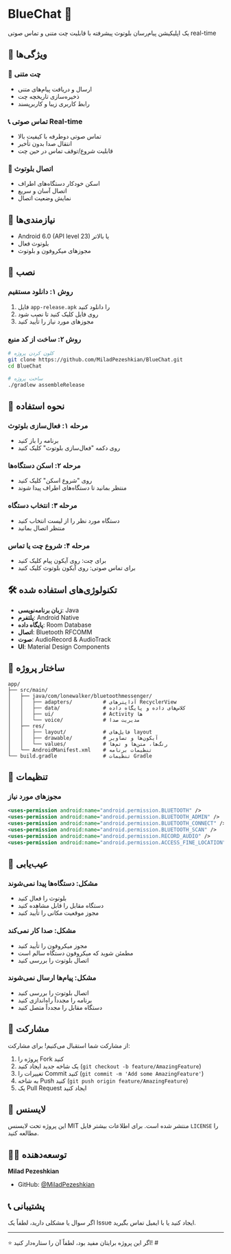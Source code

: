 # BlueChat 📱

یک اپلیکیشن پیام‌رسان بلوتوث پیشرفته با قابلیت چت متنی و تماس صوتی real-time

## 🌟 ویژگی‌ها

### 💬 چت متنی
- ارسال و دریافت پیام‌های متنی
- ذخیره‌سازی تاریخچه چت
- رابط کاربری زیبا و کاربرپسند

### 📞 تماس صوتی Real-time
- تماس صوتی دوطرفه با کیفیت بالا
- انتقال صدا بدون تأخیر
- قابلیت شروع/توقف تماس در حین چت

### 🔗 اتصال بلوتوث
- اسکن خودکار دستگاه‌های اطراف
- اتصال آسان و سریع
- نمایش وضعیت اتصال

## 📱 نیازمندی‌ها

- Android 6.0 (API level 23) یا بالاتر
- بلوتوث فعال
- مجوزهای میکروفون و بلوتوث

## 🚀 نصب

### روش ۱: دانلود مستقیم
1. فایل `app-release.apk` را دانلود کنید
2. روی فایل کلیک کنید تا نصب شود
3. مجوزهای مورد نیاز را تأیید کنید

### روش ۲: ساخت از کد منبع
```bash
# کلون کردن پروژه
git clone https://github.com/MiladPezeshkian/BlueChat.git
cd BlueChat

# ساخت پروژه
./gradlew assembleRelease
```

## 📖 نحوه استفاده

### مرحله ۱: فعال‌سازی بلوتوث
- برنامه را باز کنید
- روی دکمه "فعال‌سازی بلوتوث" کلیک کنید

### مرحله ۲: اسکن دستگاه‌ها
- روی "شروع اسکن" کلیک کنید
- منتظر بمانید تا دستگاه‌های اطراف پیدا شوند

### مرحله ۳: انتخاب دستگاه
- دستگاه مورد نظر را از لیست انتخاب کنید
- منتظر اتصال بمانید

### مرحله ۴: شروع چت یا تماس
- برای چت: روی آیکون پیام کلیک کنید
- برای تماس صوتی: روی آیکون بلوتوث کلیک کنید

## 🛠️ تکنولوژی‌های استفاده شده

- **زبان برنامه‌نویسی**: Java
- **پلتفرم**: Android Native
- **پایگاه داده**: Room Database
- **اتصال**: Bluetooth RFCOMM
- **صوت**: AudioRecord & AudioTrack
- **UI**: Material Design Components

## 📁 ساختار پروژه

```
app/
├── src/main/
│   ├── java/com/lonewalker/bluetoothmessenger/
│   │   ├── adapters/          # آداپترهای RecyclerView
│   │   ├── data/              # کلاس‌های داده و پایگاه داده
│   │   ├── ui/                # Activity ها
│   │   └── voice/             # مدیریت صدا
│   ├── res/
│   │   ├── layout/            # فایل‌های layout
│   │   ├── drawable/          # آیکون‌ها و تصاویر
│   │   └── values/            # رنگ‌ها، متن‌ها و تم‌ها
│   └── AndroidManifest.xml    # تنظیمات برنامه
└── build.gradle               # تنظیمات Gradle
```

## 🔧 تنظیمات

### مجوزهای مورد نیاز
```xml
<uses-permission android:name="android.permission.BLUETOOTH" />
<uses-permission android:name="android.permission.BLUETOOTH_ADMIN" />
<uses-permission android:name="android.permission.BLUETOOTH_CONNECT" />
<uses-permission android:name="android.permission.BLUETOOTH_SCAN" />
<uses-permission android:name="android.permission.RECORD_AUDIO" />
<uses-permission android:name="android.permission.ACCESS_FINE_LOCATION" />
```

## 🐛 عیب‌یابی

### مشکل: دستگاه‌ها پیدا نمی‌شوند
- بلوتوث را فعال کنید
- دستگاه مقابل را قابل مشاهده کنید
- مجوز موقعیت مکانی را تأیید کنید

### مشکل: صدا کار نمی‌کند
- مجوز میکروفون را تأیید کنید
- مطمئن شوید که میکروفون دستگاه سالم است
- اتصال بلوتوث را بررسی کنید

### مشکل: پیام‌ها ارسال نمی‌شوند
- اتصال بلوتوث را بررسی کنید
- برنامه را مجدداً راه‌اندازی کنید
- دستگاه مقابل را مجدداً متصل کنید

## 🤝 مشارکت

از مشارکت شما استقبال می‌کنیم! برای مشارکت:

1. پروژه را Fork کنید
2. یک شاخه جدید ایجاد کنید (`git checkout -b feature/AmazingFeature`)
3. تغییرات را Commit کنید (`git commit -m 'Add some AmazingFeature'`)
4. به شاخه Push کنید (`git push origin feature/AmazingFeature`)
5. یک Pull Request ایجاد کنید

## 📄 لایسنس

این پروژه تحت لایسنس MIT منتشر شده است. برای اطلاعات بیشتر فایل `LICENSE` را مطالعه کنید.

## 👨‍💻 توسعه‌دهنده

**Milad Pezeshkian**
- GitHub: [@MiladPezeshkian](https://github.com/MiladPezeshkian)

## 📞 پشتیبانی

اگر سوال یا مشکلی دارید، لطفاً یک Issue ایجاد کنید یا با ایمیل تماس بگیرید.

---

⭐ اگر این پروژه برایتان مفید بود، لطفاً آن را ستاره‌دار کنید! #
